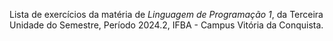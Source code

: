 Lista de exercícios da matéria de *Linguagem de Programação 1*, da Terceira Unidade do Semestre, Período 2024.2, IFBA - Campus Vitória da Conquista.
